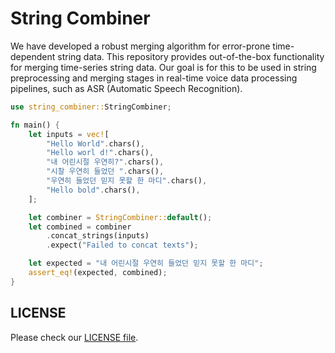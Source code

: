 # String Combiner

We have developed a robust merging algorithm for error-prone time-dependent string data.
This repository provides out-of-the-box functionality for merging time-series string data.
Our goal is for this to be used in string preprocessing and merging stages in real-time voice data processing pipelines, such as ASR (Automatic Speech Recognition).

```rust
use string_combiner::StringCombiner;

fn main() {
    let inputs = vec![
        "Hello World".chars(),
        "Hello worl d!".chars(),
        "내 어린시절 우연히?".chars(),
        "시찰 우연히 들었던 ".chars(),
        "우연히 들었던 믿지 못할 한 마디".chars(),
        "Hello bold".chars(),
    ];

    let combiner = StringCombiner::default();
    let combined = combiner
        .concat_strings(inputs)
        .expect("Failed to concat texts");

    let expected = "내 어린시절 우연히 들었던 믿지 못할 한 마디";
    assert_eq!(expected, combined);
}

```

## LICENSE

Please check our [LICENSE file](/LICENSE).
